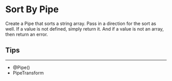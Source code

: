 # Sort By Pipe

Create a Pipe that sorts a string array. Pass in a direction for the sort as well. If a value is not defined, simply return it. And if a value is not an array, then return an error.

## Tips

---

- @Pipe()
- PipeTransform
